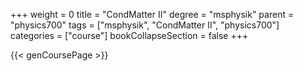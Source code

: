 +++
weight = 0
title = "CondMatter II"
degree = "msphysik"
parent = "physics700"
tags = ["msphysik", "CondMatter II", "physics700"]
categories = ["course"]
bookCollapseSection = false
+++

{{< genCoursePage >}}
